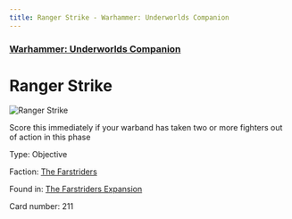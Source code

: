 ```yaml
---
title: Ranger Strike - Warhammer: Underworlds Companion
---
```


### [Warhammer: Underworlds Companion](https://guidokessels.github.io/wh-underworlds)

  

# Ranger Strike

![Ranger Strike](https://warhammerunderworlds.com/wp-content/uploads/sites/6/2018/03/211_ENG.png)

Score this immediately if your warband has taken two or more fighters out of action in this phase

Type: Objective

Faction: [The Farstriders](https://guidokessels.github.io/wh-underworlds/factions/the-farstriders)

Found in: [The Farstriders Expansion](https://guidokessels.github.io/wh-underworlds/locations/the-farstriders-expansion)

Card number: 211
